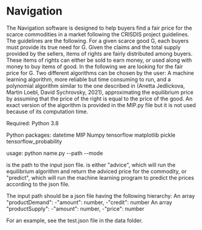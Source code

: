 # Navigation

The Navigation software is designed to help buyers find a fair price for the scarce commodities in a market following the CRISDIS project guidelines. 
The guidelines are the following. For a given scarce good G, each buyers must provide its true need for G. Given the claims and the total supply provided by the sellers, items of rights are fairly distributed among buyers. These items of rights can either be sold to earn money, or used along with money to buy items of good. In the following we are looking for the fair price for G. 
Two different algorithms can be chosen by the user: A machine learning algorithm, more reliable but time consuming to run, and a polynomial algorithm similar to the one described in (Anetta Jedlickova, Martin Loebl, David Sychrovsky, 2021), approximating the equilibrium price by assuming that the price of the right is equal to the price of the good. An exact version of the algorithm is provided in the MIP.py file but it is not used because of its computation time.

Required:
    Python 3.8

Python packages:
    datetime
    MIP
    Numpy
    tensorflow
    matplotlib
    pickle
    tensorflow_probability


usage: python name.py --path <path> --mode <mode>

<path> is the path to the input json file.
<mode> is either "advice", which will run the equilibrium algorithm and return the adviced price for the commodity,
or "predict", which will run the machine learning program to predict the prices according to the json file.

The input path should be a json file having the following hierarchy: 
An array "productDemand":
    -"amount": number,
    -"credit": number
An array "productSupply":
    -"amount": number,
    -"price": number


For an example, see the test.json file in the data folder.
